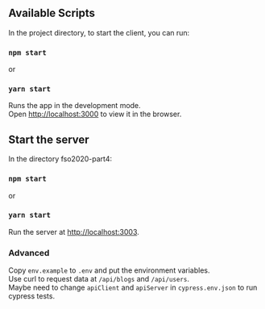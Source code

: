 ## Available Scripts

In the project directory, to start the client, you can run:

### `npm start`
or
### `yarn start`

Runs the app in the development mode.<br />
Open [http://localhost:3000](http://localhost:3000) to view it in the browser.

## Start the server

In the directory fso2020-part4:

### `npm start`
or
### `yarn start`

Run the server at [http://localhost:3003](http://localhost:3003).

### Advanced 

Copy `env.example` to `.env` and put the environment variables.<br />
Use curl to request data at `/api/blogs` and `/api/users`.<br />
Maybe need to change `apiClient` and `apiServer` in `cypress.env.json` to run cypress tests.
